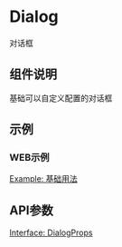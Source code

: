 # Dialog
对话框

## 组件说明
基础可以自定义配置的对话框

## 示例

### WEB示例
[Example: 基础用法](./__examples__/web/base.tsx)

## API参数
[Interface: DialogProps](./interface.ts)


